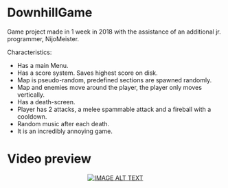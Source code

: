 # DownhillGame

Game project made in 1 week in 2018 with the assistance of an additional jr. programmer, NijoMeister.

Characteristics:
- Has a main Menu.
- Has a score system. Saves highest score on disk.
- Map is pseudo-random, predefined sections are spawned randomly.
- Map and enemies move around the player, the player only moves vertically.
- Has a death-screen.
- Player has 2 attacks, a melee spammable attack and a fireball with a cooldown.
- Random music after each death.
- It is an incredibly annoying game.

# Video preview

<div align="center">
  <a href="https://www.youtube.com/watch?v=usdBqjLF_EA"><img src="https://img.youtube.com/vi/usdBqjLF_EA/0.jpg" alt="IMAGE ALT TEXT"></a>
</div>
